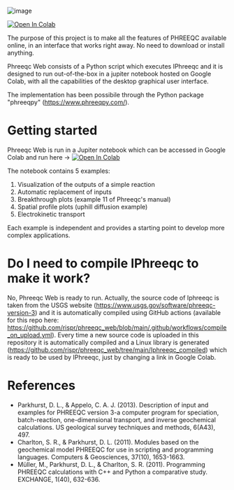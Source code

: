 ![image](https://user-images.githubusercontent.com/40338105/159864615-d5fe6877-e630-4d55-8a03-1325ec925642.png)

[![Open In Colab](https://colab.research.google.com/assets/colab-badge.svg)](https://colab.research.google.com/drive/1e-j7Yw3rTu8PTON-XK4d7FBYb8Z-0Yyd?usp=sharing)

The purpose of this project is to make all the features of PHREEQC available online, in an interface that works right away. No need to download or install anything. 

Phreeqc Web consists of a Python script which executes IPhreeqc and it is designed to run out-of-the-box in a jupiter notebook hosted on Google Colab, with all the capabilities of the desktop graphical user interface.

The implementation has been possibile through the Python package "phreeqpy" (https://www.phreeqpy.com/).

# Getting started 

Phreeqc Web is run in a Jupiter notebook which can be accessed in Google Colab and run here &#8594; [![Open In Colab](https://colab.research.google.com/assets/colab-badge.svg)](https://colab.research.google.com/drive/1e-j7Yw3rTu8PTON-XK4d7FBYb8Z-0Yyd?usp=sharing)

The notebook contains 5 examples:

1) Visualization of the outputs of a simple reaction
2) Automatic replacement of inputs 
3) Breakthrough plots (example 11 of Phreeqc's manual)
4) Spatial profile plots (uphill diffusion example)
5) Electrokinetic transport 

Each example is independent and provides a starting point to develop more complex applications. 

# Do I need to compile IPhreeqc to make it work? 

No, Phreeqc Web is ready to run. Actually, the source code of Iphreeqc is taken from the USGS website (https://www.usgs.gov/software/phreeqc-version-3) and it is automatically compiled using GitHub actions (available for this repo here: https://github.com/rispr/phreeqc_web/blob/main/.github/workflows/compile_on_upload.yml). Every time a new source code is uploaded in this repository it is automatically compiled and a Linux library is generated (https://github.com/rispr/phreeqc_web/tree/main/Iphreeqc_compiled) which is ready to be used by IPhreeqc, just by changing a link in Google Colab. 

# References

* Parkhurst, D. L., & Appelo, C. A. J. (2013). Description of input and examples for PHREEQC version 3-a computer program for speciation, batch-reaction, one-dimensional transport, and inverse geochemical calculations. US geological survey techniques and methods, 6(A43), 497.
* Charlton, S. R., & Parkhurst, D. L. (2011). Modules based on the geochemical model PHREEQC for use in scripting and programming languages. Computers & Geosciences, 37(10), 1653-1663.
* Müller, M., Parkhurst, D. L., & Charlton, S. R. (2011). Programming PHREEQC calculations with C++ and Python a comparative study. EXCHANGE, 1(40), 632-636.
